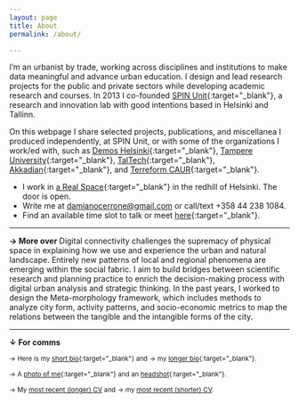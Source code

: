 ```yaml
---
layout: page
title: About
permalink: /about/

---
```


I’m an urbanist by trade, working across disciplines and institutions to make data meaningful and advance urban education. I design and lead research projects for the public and private sectors while developing academic research and courses. In 2013 I co-founded [SPIN Unit](https://www.spinunit.eu){:target="_blank"}, a research and innovation lab with good intentions based in Helsinki and Tallinn.

On this webpage I share selected projects, publications, and miscellanea I produced independently, at SPIN Unit, or with some of the organizations I work/ed with, such as [Demos Helsinki](https://demoshelsinki.fi){:target="_blank"}, [Tampere University](https://www.tuni.fi/en/about-us/faculty-built-environment){:target="_blank"}, [TalTech](https://taltech.ee/en/finest-centre-for-smart-cities){:target="_blank"}, [Akkadian](https://akkadian.eu/en){:target="_blank"}, and [Terreform CAUR](https://www.terreform.info){:target="_blank"}.

- I work in [a Real Space](https://goo.gl/maps/mjqjcATKGVqVoeaN6){:target="_blank"} in the redhill of Helsinki. The door is open.
- Write me at damianocerrone@gmail.com or call/text +358 44 238 1084.
- Find an available time slot to talk or meet [here](https://fantastical.app/damianocerrone/meeting-op){:target="_blank"}.


---

**&rarr; More over** Digital connectivity challenges the supremacy of physical space in explaining how we use and experience the urban and natural landscape. Entirely new patterns of local and regional phenomena are emerging within the social fabric. I aim to build bridges between scientific research and planning practice to enrich the decision-making process with digital urban analysis and strategic thinking. In the past years, I worked to design the  Meta-morphology framework, which includes methods to analyze city form, activity patterns, and socio-economic metrics to map the relations between the tangible and the intangible forms of the city.

---
  
**&darr; For comms**

<sup>&rarr; Here is my [short bio](https://docs.google.com/document/d/147s69SaZBHu_5m-VVwWS09ttOs-I13D2FyaFO_7193s/edit?usp=sharing){:target="_blank"} and &rarr; my [longer bio](https://docs.google.com/document/d/1qpqAtIOAPntAQBPoOhoZD9aXvE1pJCJITN3bHY0UI7A/edit?usp=sharing){:target="_blank"}.

<sup>&rarr; A [photo of me](https://www.dropbox.com/s/xgezyge4v9o91sb/damiano%20cerrone%20digital%20summit.jpeg?dl=0){:target="_blank"} and an [headshot](https://www.dropbox.com/s/ufq9cp9yrenfanz/damiano%20cerrone%20digital%20summit%20headshot.jpeg?dl=0){:target="_blank"}.<sup>

<sup>&rarr; My [most recent (longer) CV](https://www.dropbox.com/s/0eelcofrh5x1ny0/Damiano%20extended%20CV.pdf?dl=0) and &rarr;  my [most recent (shorter) CV](https://www.dropbox.com/s/swuy0j4qszfdbf0/Damiano%20short%20CV.pdf?dl=0).<sup>

